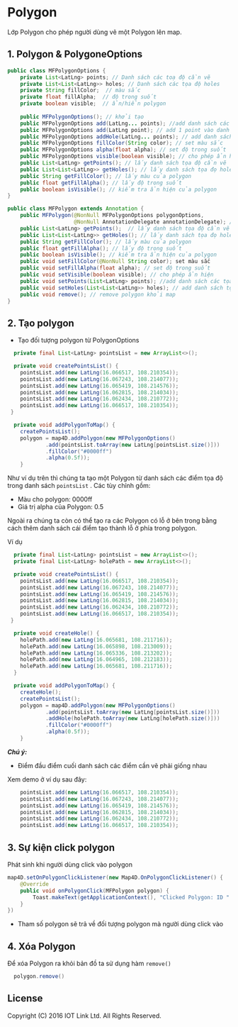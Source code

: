 # Polygon
Lớp Polygon cho phép người dùng vẽ một Polygon lên map.

## 1. Polygon & PolygoneOptions

```java
public class MFPolygonOptions {
    private List<LatLng> points; // Danh sách các toạ độ cần vẽ
    private List<List<LatLng>> holes; // Danh sách các tọa độ holes
    private String fillColor;  // màu sắc
    private float fillAlpha;  // độ trong suốt
    private boolean visible;  // ẩn/hiển polygon
    
    public MFPolygonOptions(); // khởi tạo 
    public MFPolygonOptions add(LatLng... points); //add danh sách các tọa độ cần vẽ
    public MFPolygonOptions add(LatLng point); // add 1 point vào danh sách tọa độ
    public MFPolygonOptions addHole(LatLng... points); // add danh sách tọa độ holes
    public MFPolygonOptions fillColor(String color); // set màu sắc
    public MFPolygonOptions alpha(float alpha); // set độ trong suốt
    public MFPolygonOptions visible(boolean visible); // cho phép ẩn hiện
    public List<LatLng> getPoints(); // lấy danh sách tọa độ cần vẽ
    public List<List<LatLng>> getHoles(); // lấy danh sách tọa đọ holes
    public String getFillColor(); // lấy màu của polygon
    public float getFillAlpha(); // lấy độ trong suốt
    public boolean isVisible(); // kiểm tra ẩn hiện của polygon
}

public class MFPolygon extends Annotation {
    public MFPolygon(@NonNull MFPolygonOptions polygonOptions,
                     @NonNull AnnotationDelegate annotationDelegate); // khởi tạo
    public List<LatLng> getPoints();  // lấy danh sách tọa độ cần vẽ
    public List<List<LatLng>> getHoles(); // lấy danh sách tọa đọ holes
    public String getFillColor(); // lấy màu của polygon
    public float getFillAlpha(); // lấy độ trong suốt
    public boolean isVisible(); // kiểm tra ẩn hiện của polygon
    public void setFillColor(@NonNull String color); set màu sắc
    public void setFillAlpha(float alpha); // set độ trong suốt
    public void setVisible(boolean visible); // cho phép ẩn hiện
    public void setPoints(List<LatLng> points); //add danh sách các tọa độ cần vẽ
    public void setHoles(List<List<LatLng>> holes); // add danh sách tọa độ holes
    public void remove(); // remove polygon khỏi map
}
```

## 2. Tạo polygon

- Tạo đối tượng polygon từ PolygonOptions



```java
  private final List<LatLng> pointsList = new ArrayList<>();

  private void createPointsList() {
  	pointsList.add(new LatLng(16.066517, 108.210354));
  	pointsList.add(new LatLng(16.067243, 108.214077));
  	pointsList.add(new LatLng(16.065419, 108.214576));
  	pointsList.add(new LatLng(16.062815, 108.214034));
  	pointsList.add(new LatLng(16.062434, 108.210772));
  	pointsList.add(new LatLng(16.066517, 108.210354));
 }

  private void addPolygonToMap() {
	createPointsList();
	polygon = map4D.addPolygon(new MFPolygonOptions()
	        .add(pointsList.toArray(new LatLng[pointsList.size()]))
	        .fillColor("#0000ff")
	        .alpha(0.5f));
	}
```

Như ví dụ trên thì chúng ta tạo một Polygon từ danh sách các điểm tọa độ trong danh sách `pointsList` . Các tùy chỉnh gồm:

* Màu cho polygon: 0000ff
* Giá trị alpha của Polygon: 0.5

Ngoài ra chúng ta còn có thể tạo ra các Polygon có lỗ ở bên trong bằng cách thêm danh sách cái điểm tạo thành lỗ ở phía trong
polygon.

Ví dụ

```java
  private final List<LatLng> pointsList = new ArrayList<>();
  private final List<LatLng> holePath = new ArrayList<>();

  private void createPointsList() {
  	pointsList.add(new LatLng(16.066517, 108.210354));
  	pointsList.add(new LatLng(16.067243, 108.214077));
  	pointsList.add(new LatLng(16.065419, 108.214576));
  	pointsList.add(new LatLng(16.062815, 108.214034));
  	pointsList.add(new LatLng(16.062434, 108.210772));
  	pointsList.add(new LatLng(16.066517, 108.210354));
 }

  private void createHole() {
    holePath.add(new LatLng(16.065681, 108.211716));
    holePath.add(new LatLng(16.065898, 108.213009));
    holePath.add(new LatLng(16.065336, 108.213202));
    holePath.add(new LatLng(16.064965, 108.212183));
    holePath.add(new LatLng(16.065681, 108.211716));
  }

  private void addPolygonToMap() {
	createHole();
	createPointsList();
	polygon = map4D.addPolygon(new MFPolygonOptions()
	        .add(pointsList.toArray(new LatLng[pointsList.size()]))
	        .addHole(holePath.toArray(new LatLng[holePath.size()]))
	        .fillColor("#0000ff")
	        .alpha(0.5f));
	}
```

  ***Chú ý:***
  -  Điểm đầu điểm cuối danh sách các điểm cần vẽ phải giống nhau
  
  Xem demo ở ví dụ sau đây:
  
```java
    pointsList.add(new LatLng(16.066517, 108.210354));
  	pointsList.add(new LatLng(16.067243, 108.214077));
  	pointsList.add(new LatLng(16.065419, 108.214576));
  	pointsList.add(new LatLng(16.062815, 108.214034));
  	pointsList.add(new LatLng(16.062434, 108.210772));
  	pointsList.add(new LatLng(16.066517, 108.210354));
```

## 3. Sự kiện click polygon

Phát sinh khi người dùng click vào polygon

```java
map4D.setOnPolygonClickListener(new Map4D.OnPolygonClickListener() {
    @Override
    public void onPolygonClick(MFPolygon polygon) {
        Toast.makeText(getApplicationContext(), "Clicked Polygon: ID " + polygon.getId(), Toast.LENGTH_SHORT).show();
    }
})
```

* Tham số polygon sẽ trả về đối tượng polygon mà người dùng click vào

## 4. Xóa Polygon

Để xóa Polygon ra khỏi bản đồ ta sử dụng hàm `remove()`

```java
  polygon.remove()
```

License
-------

Copyright (C) 2016 IOT Link Ltd. All Rights Reserved.

